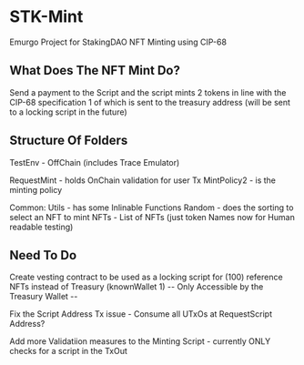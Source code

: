 # STK-Mint
Emurgo Project for StakingDAO NFT Minting using CIP-68

## What Does The NFT Mint Do?

Send a payment to the Script and the script mints 2 tokens in line with the CIP-68 specification
1 of which is sent to the treasury address (will be sent to a locking script in the future)

## Structure Of Folders

TestEnv - OffChain (includes Trace Emulator)

RequestMint - holds OnChain validation for user Tx
MintPolicy2 - is the minting policy

Common:
Utils - has some Inlinable Functions
Random - does the sorting to select an NFT to mint
NFTs - List of NFTs (just token Names now for Human readable testing)

## Need To Do

Create vesting contract to be used as a locking script for (100) reference NFTs instead of Treasury (knownWallet 1)
-- Only Accessible by the Treasury Wallet --

Fix the Script Address Tx issue - Consume all UTxOs at RequestScript Address?

Add more Validatiion measures to the Minting Script - currently ONLY checks for a script in the TxOut
